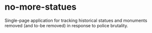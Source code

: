 # no-more-statues
Single-page application for tracking historical statues and monuments removed (and to-be removed) in response to police brutality.
